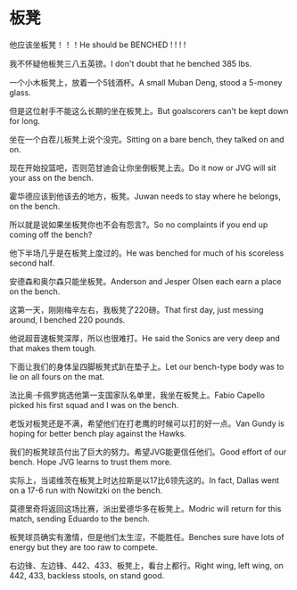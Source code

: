 # 板凳

<p><span class="chinese">他应该坐板凳！！！</span><span class="english">He should be BENCHED ! ! ! !</span></p>

<p><span class="chinese">我不怀疑他板凳三八五英镑。</span><span class="english">I don't doubt that he benched 385 lbs.</span></p>

<p><span class="chinese">一个小木板凳上，放着一个5钱酒杯。</span><span class="english">A small Muban Deng, stood a 5-money glass.</span></p>

<p><span class="chinese">但是这位射手不能这么长期的坐在板凳上。</span><span class="english">But goalscorers can't be kept down for long.</span></p>

<p><span class="chinese">坐在一个白茬儿板凳上说个没完。</span><span class="english">Sitting on a bare bench, they talked on and on.</span></p>

<p><span class="chinese">现在开始投篮吧，否则范甘迪会让你坐倒板凳上去。</span><span class="english">Do it now or JVG will sit your ass on the bench.</span></p>

<p><span class="chinese">霍华德应该到他该去的地方，板凳。</span><span class="english">Juwan needs to stay where he belongs, on the bench.</span></p>

<p><span class="chinese">所以就是说如果坐板凳你也不会有怨言?。</span><span class="english">So no complaints if you end up coming off the bench?</span></p>

<p><span class="chinese">他下半场几乎是在板凳上度过的。</span><span class="english">He was benched for much of his scoreless second half.</span></p>

<p><span class="chinese">安德森和奥尔森只能坐板凳。</span><span class="english">Anderson and Jesper Olsen each earn a place on the bench.</span></p>

<p><span class="chinese">这第一天，刚刚梅辛左右，我板凳了220磅。</span><span class="english">That first day, just messing around, I benched 220 pounds.</span></p>

<p><span class="chinese">他说超音速板凳深厚，所以也很难打。</span><span class="english">He said the Sonics are very deep and that makes them tough.</span></p>

<p><span class="chinese">下面让我们的身体呈四脚板凳式趴在垫子上。</span><span class="english">Let our bench-type body was to lie on all fours on the mat.</span></p>

<p><span class="chinese">法比奥·卡佩罗挑选他第一支国家队名单里，我坐在板凳上。</span><span class="english">Fabio Capello picked his first squad and I was on the bench.</span></p>

<p><span class="chinese">老饭对板凳还是不满，希望他们在打老鹰的时候可以打的好一点。</span><span class="english">Van Gundy is hoping for better bench play against the Hawks.</span></p>

<p><span class="chinese">我们的板凳球员付出了巨大的努力。希望JVG能更信任他们。</span><span class="english">Good effort of our bench. Hope JVG learns to trust them more.</span></p>

<p><span class="chinese">实际上，当诺维茨在板凳上时达拉斯是以17比6领先这的。</span><span class="english">In fact, Dallas went on a 17-6 run with Nowitzki on the bench.</span></p>

<p><span class="chinese">莫德里奇将返回这场比赛，派出爱德华多在板凳上。</span><span class="english">Modric will return for this match, sending Eduardo to the bench.</span></p>

<p><span class="chinese">板凳球员确实有激情，但是他们太生涩，不能胜任。</span><span class="english">Benches sure have lots of energy but they are too raw to compete.</span></p>

<p><span class="chinese">右边锋、左边锋、442、433、板凳上，看台上都行。</span><span class="english">Right wing, left wing, on 442, 433, backless stools, on stand good.</span></p>

